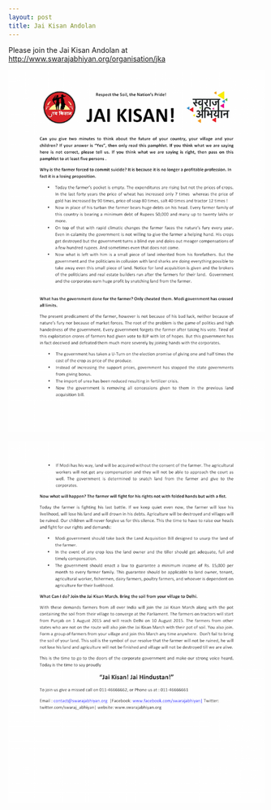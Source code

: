 ```yaml
---
layout: post
title: Jai Kisan Andolan
---
```

Please join the Jai Kisan Andolan at http://www.swarajabhiyan.org/organisation/jka

![Page 1](/assets/jai-kisan-andolan/jai-kisan-1.png)

![Page 2](/assets/jai-kisan-andolan/jai-kisan-2.png)
